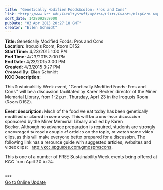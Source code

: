```yaml
---
title: "Genetically Modified Foods&colon; Pros and Cons"
link: "http://www.kcc.edu/FacultyStaff/update/Lists/Events/DispForm.aspx?ID=780"
sort_date: 1428092838000
pubDate: "03 Apr 2015 20:27:18 GMT"
creator: "Ellen Schmidt"
---
```


<div><b>Title:</b> Genetically Modified Foods: Pros and Cons</div>
<div><b>Location:</b> Iroquois Room, Room D152</div>
<div><b>Start Time:</b> 4/23/2015 1:00 PM</div>
<div><b>End Time:</b> 4/23/2015 2:00 PM</div>
<div><b>End Date:</b> 4/23/2015 3:00 PM</div>
<div><b>Created:</b> 4/3/2015 3:27 PM</div>
<div><b>Created By:</b> Ellen Schmidt</div>
<div><b>KCC Description:</b> <div class="ExternalClassD6818B11335347368BC3BDDC4DBEDE55"><p>​This Sustainability Week event, &quot;Genetically Modified Foods: Pros and Cons,&quot; will be a discussion facilitated by Karen Becker, director of the Miner Memorial Library, from 1-2 p.m. Thursday, April 23 in the Iroquois Room (Room D152).</p>
<p><strong>Event description:</strong> Much of the food we eat today has been genetically modified or altered in some way. This will be a one-hour discussion sponsored by the Miner Memorial Library and led by Karen Becker. Although no advance preparation is required, students are strongly encouraged to read a couple of articles on the topic, or watch some video clips, as this will make everyone better prepared for a discussion. The following link has a resource guide with suggested articles, websites and video clips:   <a href="http://kcc.libguides.com/gmosproscons">http://kcc.libguides.com/gmosproscons</a>.</p>
<p>This is one of a number of FREE Sustainability Week events being offered at KCC from April 20 to 24. <br /> <br /><br />***<br /><a href="/update">Go to Online Update</a><br /></p></div></div>
